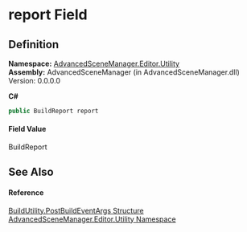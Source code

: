 # report Field




## Definition
**Namespace:** <a href="N_AdvancedSceneManager_Editor_Utility.md">AdvancedSceneManager.Editor.Utility</a>  
**Assembly:** AdvancedSceneManager (in AdvancedSceneManager.dll) Version: 0.0.0.0

**C#**
``` C#
public BuildReport report
```



#### Field Value
BuildReport

## See Also


#### Reference
<a href="T_AdvancedSceneManager_Editor_Utility_BuildUtility_PostBuildEventArgs.md">BuildUtility.PostBuildEventArgs Structure</a>  
<a href="N_AdvancedSceneManager_Editor_Utility.md">AdvancedSceneManager.Editor.Utility Namespace</a>  
